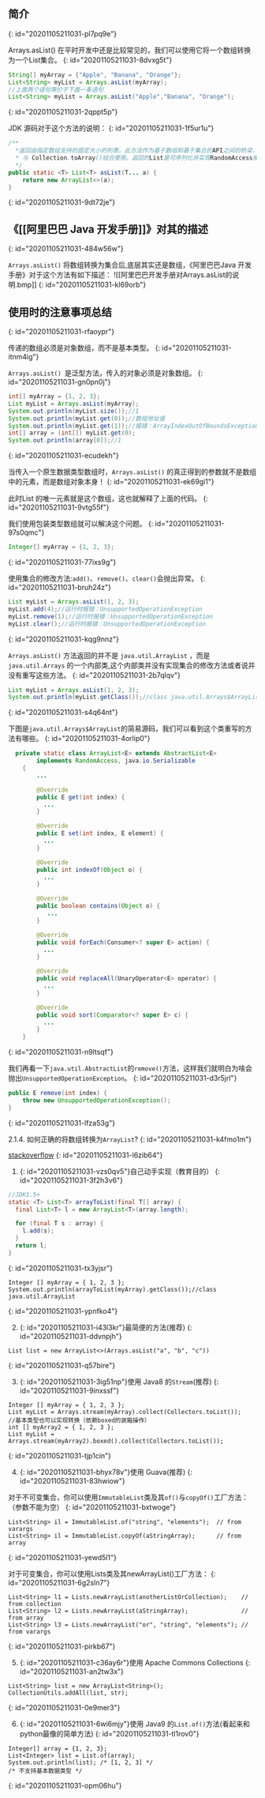 ## 简介
{: id="20201105211031-pl7pq9e"}

Arrays.asList() 在平时开发中还是比较常见的，我们可以使用它将一个数组转换为一个List集合。
{: id="20201105211031-8dvxg5t"}

```java
String[] myArray = {"Apple", "Banana", "Orange"};
List<String> myList = Arrays.asList(myArray);
//上面两个语句等价于下面一条语句
List<String> myList = Arrays.asList("Apple","Banana", "Orange");
```
{: id="20201105211031-2qppt5p"}

JDK 源码对于这个方法的说明：
{: id="20201105211031-1f5ur1u"}

```java
/**
  *返回由指定数组支持的固定大小的列表。此方法作为基于数组和基于集合的API之间的桥梁，
  * 与 Collection.toArray()结合使用。返回的List是可序列化并实现RandomAccess接口。
  */
public static <T> List<T> asList(T... a) {
    return new ArrayList<>(a);
}
```
{: id="20201105211031-9dt72je"}

## 《[[阿里巴巴 Java 开发手册]]》对其的描述
{: id="20201105211031-484w56w"}

`Arrays.asList()` 将数组转换为集合后,底层其实还是数组，《阿里巴巴Java 开发手册》对于这个方法有如下描述：
![[阿里巴巴开发手册对Arrays.asList的说明.bmp]]
{: id="20201105211031-kl69orb"}

## 使用时的注意事项总结
{: id="20201105211031-rfaoypr"}

传递的数组必须是对象数组，而不是基本类型。
{: id="20201105211031-itnm4ig"}

`Arrays.asList() `是泛型方法，传入的对象必须是对象数组。
{: id="20201105211031-gn0pn0j"}

```java
int[] myArray = {1, 2, 3};
List myList = Arrays.asList(myArray);
System.out.println(myList.size());//1
System.out.println(myList.get(0));//数组地址值
System.out.println(myList.get(1));//报错：ArrayIndexOutOfBoundsException
int[] array = (int[]) myList.get(0);
System.out.println(array[0]);//1
```
{: id="20201105211031-ecudekh"}

当传入一个原生数据类型数组时，`Arrays.asList()` 的真正得到的参数就不是数组中的元素，而是数组对象本身！
{: id="20201105211031-ek69gi1"}

此时List 的唯一元素就是这个数组，这也就解释了上面的代码。
{: id="20201105211031-9vtg55f"}

我们使用包装类型数组就可以解决这个问题。
{: id="20201105211031-97s0qmc"}

```java
Integer[] myArray = {1, 2, 3};
```
{: id="20201105211031-77ixs9g"}

使用集合的修改方法:`add()`、`remove()`、`clear()`会抛出异常。
{: id="20201105211031-bruh24z"}

```java
List myList = Arrays.asList(1, 2, 3);
myList.add(4);//运行时报错：UnsupportedOperationException
myList.remove(1);//运行时报错：UnsupportedOperationException
myList.clear();//运行时报错：UnsupportedOperationException
```
{: id="20201105211031-kqg9nnz"}

`Arrays.asList()` 方法返回的并不是 `java.util.ArrayList` ，而是 `java.util.Arrays` 的一个内部类,这个内部类并没有实现集合的修改方法或者说并没有重写这些方法。
{: id="20201105211031-2b7qlqv"}

```java
List myList = Arrays.asList(1, 2, 3);
System.out.println(myList.getClass());//class java.util.Arrays$ArrayList
```
{: id="20201105211031-s4q64nt"}

下图是`java.util.Arrays$ArrayList`的简易源码，我们可以看到这个类重写的方法有哪些。
{: id="20201105211031-4orlip0"}

```java
  private static class ArrayList<E> extends AbstractList<E>
        implements RandomAccess, java.io.Serializable
    {
        ...

        @Override
        public E get(int index) {
          ...
        }

        @Override
        public E set(int index, E element) {
          ...
        }

        @Override
        public int indexOf(Object o) {
          ...
        }

        @Override
        public boolean contains(Object o) {
           ...
        }

        @Override
        public void forEach(Consumer<? super E> action) {
          ...
        }

        @Override
        public void replaceAll(UnaryOperator<E> operator) {
          ...
        }

        @Override
        public void sort(Comparator<? super E> c) {
          ...
        }
    }
```
{: id="20201105211031-n9ltsqf"}

我们再看一下`java.util.AbstractList`的`remove()`方法，这样我们就明白为啥会抛出`UnsupportedOperationException`。
{: id="20201105211031-d3r5jrl"}

```java
public E remove(int index) {
    throw new UnsupportedOperationException();
}
```
{: id="20201105211031-lfza53g"}

2.1.4. 如何正确的将数组转换为``ArrayList``?
{: id="20201105211031-k4fmo1m"}

[stackoverflow](https://dwz.cn/vcBkTiTW)
{: id="20201105211031-l6zib64"}

1. {: id="20201105211031-vzs0qv5"}自己动手实现（教育目的）
{: id="20201105211031-3f2h3v6"}

```java
//JDK1.5+
static <T> List<T> arrayToList(final T[] array) {
  final List<T> l = new ArrayList<T>(array.length);

  for (final T s : array) {
    l.add(s);
  }
  return l;
}
```
{: id="20201105211031-tx3yjsr"}

```
Integer [] myArray = { 1, 2, 3 };
System.out.println(arrayToList(myArray).getClass());//class java.util.ArrayList
```
{: id="20201105211031-ypnfko4"}

2. {: id="20201105211031-i43l3kr"}最简便的方法(推荐)
{: id="20201105211031-ddvnpjh"}

```
List list = new ArrayList<>(Arrays.asList("a", "b", "c"))
```
{: id="20201105211031-q57bire"}

3. {: id="20201105211031-3ig51np"}使用 Java8 的`Stream`(推荐)
{: id="20201105211031-9inxssf"}

```
Integer [] myArray = { 1, 2, 3 };
List myList = Arrays.stream(myArray).collect(Collectors.toList());
//基本类型也可以实现转换（依赖boxed的装箱操作）
int [] myArray2 = { 1, 2, 3 };
List myList = Arrays.stream(myArray2).boxed().collect(Collectors.toList());
```
{: id="20201105211031-tjp1cin"}

4. {: id="20201105211031-bhyx78v"}使用 Guava(推荐)
{: id="20201105211031-83hwiow"}

对于不可变集合，你可以使用`ImmutableList`类及其`of()`与`copyOf()`工厂方法：（参数不能为空）
{: id="20201105211031-bxtwoge"}

```
List<String> il = ImmutableList.of("string", "elements");  // from varargs
List<String> il = ImmutableList.copyOf(aStringArray);      // from array
```
{: id="20201105211031-yewd5l1"}

对于可变集合，你可以使用Lists类及其newArrayList()工厂方法：
{: id="20201105211031-6g2sln7"}

```
List<String> l1 = Lists.newArrayList(anotherListOrCollection);    // from collection
List<String> l2 = Lists.newArrayList(aStringArray);               // from array
List<String> l3 = Lists.newArrayList("or", "string", "elements"); // from varargs
```
{: id="20201105211031-pirkb67"}

5. {: id="20201105211031-c36ay6r"}使用 Apache Commons Collections
{: id="20201105211031-an2tw3x"}

```
List<String> list = new ArrayList<String>();
CollectionUtils.addAll(list, str);
```
{: id="20201105211031-0e9mer3"}

6. {: id="20201105211031-6wi6mjy"}使用 Java9 的`List.of()`方法(看起来和python最像的简单方法)
{: id="20201105211031-tl1rov0"}

```
Integer[] array = {1, 2, 3};
List<Integer> list = List.of(array);
System.out.println(list); /* [1, 2, 3] */
/* 不支持基本数据类型 */
```
{: id="20201105211031-opm06hu"}
